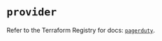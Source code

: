 # `provider`

Refer to the Terraform Registry for docs: [`pagerduty`](https://registry.terraform.io/providers/pagerduty/pagerduty/3.11.1/docs).
